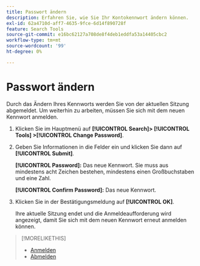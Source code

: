 ```yaml
---
title: Passwort ändern
description: Erfahren Sie, wie Sie Ihr Kontokennwort ändern können.
exl-id: 62a4710d-aff7-4635-9fce-6d14f890728f
feature: Search Tools
source-git-commit: e16bc62127a708de8f4deb1eddfa53a14405cbc2
workflow-type: tm+mt
source-wordcount: '99'
ht-degree: 0%

---
```


# Passwort ändern

Durch das Ändern Ihres Kennworts werden Sie von der aktuellen Sitzung abgemeldet. Um weiterhin zu arbeiten, müssen Sie sich mit dem neuen Kennwort anmelden.

1. Klicken Sie im Hauptmenü auf **[!UICONTROL Search]> [!UICONTROL Tools] >[!UICONTROL Change Password]**.

1. Geben Sie Informationen in die Felder ein und klicken Sie dann auf **[!UICONTROL Submit]**.

   **[!UICONTROL Password]:** Das neue Kennwort. Sie muss aus mindestens acht Zeichen bestehen, mindestens einen Großbuchstaben und eine Zahl.

   **[!UICONTROL Confirm Password]:** Das neue Kennwort.

1. Klicken Sie in der Bestätigungsmeldung auf **[!UICONTROL OK]**.

   Ihre aktuelle Sitzung endet und die Anmeldeaufforderung wird angezeigt, damit Sie sich mit dem neuen Kennwort erneut anmelden können.

>[!MORELIKETHIS]
>
>* [Anmelden](/help/search-social-commerce/getting-started/log-in.md)
>* [Abmelden](/help/search-social-commerce/getting-started/log-out.md)
